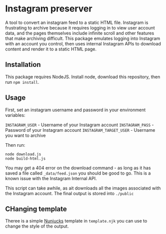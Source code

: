 # Instagram preserver

A tool to convert an instagram feed to a static HTML file. Instagram is frustrating to archive because it requires logging in to view user account data, and the pages themselves include infinite scroll and other features that make archiving difficult. This package emulates logging into Instagram with an account you control, then uses internal Instagram APIs to download content and render it to a static HTML page.

## Installation

This package requires NodeJS. Install node, download this repository, then run `npm install`.

## Usage

First, set an instagram username and password in your environment variables:

`INSTAGRAM_USER` - Username of your Instagram account
`INSTAGRAM_PASS` - Password of your Instagram account
`INSTAGRAM_TARGET_USER` - Username you want to archive

Then run:

```shell
node download.js
node build-html.js
```

You may get a 404 error on the download command - as long as it has saved a file called `_data/feed.json` you should be good to go. This is a known issue with the Instagram Internal API.

This script can take awhile, as ait downloads all the images associated with the Instagram account. The final output is stored into `./public`

## CHanging template

Theree is a simple [Nunjucks](https://mozilla.github.io/nunjucks/) template in `template.njk` you can use to change the style of the output.
